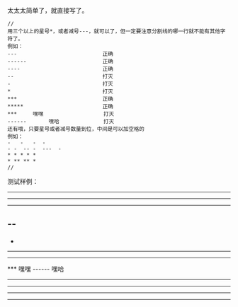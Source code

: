 太太太简单了，就直接写了。
```
//
用三个以上的星号*，或者减号---，就可以了，但一定要注意分割线的哪一行就不能有其他字符了。
例如：
---                           正确
------                        正确
----                          正确
--                            打灭
-                             打灭
*                             打灭
***                           正确
*****                         正确
***     嘿嘿                   打灭
------       嘿哈              打灭
还有哦，只要星号或者减号数量到位，中间是可以加空格的
例如：
-   -   -  -
- -  -- -  ---  -
* * * * *
* ** ** *
//
```
测试样例：

---
------
---- 
-- 
-
*
*** 
*****
***     嘿嘿 
------       嘿哈
-   -   -  -
- -  -- -  ---  -
* * * * *
* ** ** *
